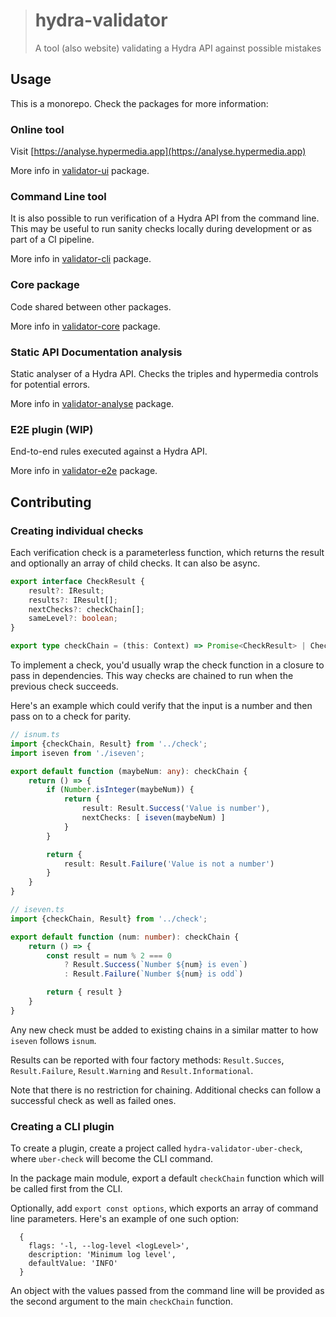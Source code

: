 > # hydra-validator
> A tool (also website) validating a Hydra API against possible mistakes

## Usage

This is a monorepo. Check the packages for more information:

### Online tool

Visit [https://analyse.hypermedia.app](https://analyse.hypermedia.app)

More info in [validator-ui](validator-ui) package.

### Command Line tool

It is also possible to run verification of a Hydra API from the command line. This may be useful to run sanity checks
locally during development or as part of a CI pipeline.

More info in [validator-cli](validator-cli) package.

### Core package

Code shared between other packages. 

More info in [validator-core](validator-core) package.

### Static API Documentation analysis

Static analyser of a Hydra API. Checks the triples and hypermedia controls for potential errors. 

More info in [validator-analyse](validator-analyse) package.

### E2E plugin (WIP)

End-to-end rules executed against a Hydra API.

More info in [validator-e2e](validator-e2e) package.

## Contributing

### Creating individual checks

Each verification check is a parameterless function, which returns the result and optionally an array of child checks.
It can also be async.

```ts
export interface CheckResult {
    result?: IResult;
    results?: IResult[];
    nextChecks?: checkChain[];
    sameLevel?: boolean;
}

export type checkChain = (this: Context) => Promise<CheckResult> | CheckResult
```

To implement a check, you'd usually wrap the check function in a closure to pass in dependencies. This way checks are chained
to run when the previous check succeeds.

Here's an example which could verify that the input is a number and then pass on to a check for parity.

```ts
// isnum.ts
import {checkChain, Result} from '../check';
import iseven from './iseven';

export default function (maybeNum: any): checkChain {
    return () => {
        if (Number.isInteger(maybeNum)) {
            return {
                result: Result.Success('Value is number'),
                nextChecks: [ iseven(maybeNum) ]
            }
        }

        return {
            result: Result.Failure('Value is not a number')
        }
    }
}

// iseven.ts
import {checkChain, Result} from '../check';

export default function (num: number): checkChain {
    return () => {
        const result = num % 2 === 0
            ? Result.Success(`Number ${num} is even`)
            : Result.Failure(`Number ${num} is odd`)

        return { result }
    }
}
```

Any new check must be added to existing chains in a similar matter to how `iseven` follows `isnum`.

Results can be reported with four factory methods: `Result.Succes`, `Result.Failure`, `Result.Warning`
and `Result.Informational`.

Note that there is no restriction for chaining. Additional checks can follow a successful check as well as failed ones.

### Creating a CLI plugin

To create a plugin, create a project called `hydra-validator-uber-check`, where `uber-check` will become
the CLI command.

In the package main module, export a default `checkChain` function which will be called first from
the CLI.

Optionally, add `export const options`, which exports an array of command line parameters. Here's an example
of one such option:

```
  {
    flags: '-l, --log-level <logLevel>',
    description: 'Minimum log level',
    defaultValue: 'INFO'
  }
```

An object with the values passed from the command line will be provided as the second argument to the
main `checkChain` function.
